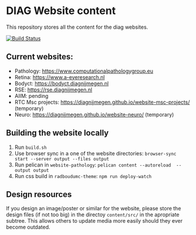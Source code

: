 # DIAG Website content

This repository stores all the content for the diag websites.

[![Build Status](https://travis-ci.org/DIAGNijmegen/website-content.svg?branch=master)](https://travis-ci.org/DIAGNijmegen/website-content)

## Current websites:

- Pathology: https://www.computationalpathologygroup.eu
- Retina: https://www.a-eyeresearch.nl
- Bodyct: https://bodyct.diagnijmegen.nl
- RSE: https://rse.diagnijmegen.nl
- AIIM: pending
- RTC Msc projects: https://diagnijmegen.github.io/website-msc-projects/ (temporary)
- Neuro: https://diagnijmegen.github.io/website-neuro/ (temporary)

## Building the website locally

1. Run `build.sh`
2. Use browser sync in a one of the website directories: `browser-sync start --server output --files output`
3. Run pelican in `website-pathology`: `pelican content --autoreload  --output output`
4. Run css build in `radboudumc-theme`: `npm run deploy-watch`


## Design resources

If you design an image/poster or similar for the website, please store the
design files (if not too big) in the directoy `content/src/` in the apropriate
subtree. This allows others to update media more easily should they ever become
outdated.

